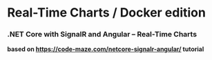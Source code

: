 # Real-Time Charts / Docker edition
### .NET Core with SignalR and Angular – Real-Time Charts 
**based on https://code-maze.com/netcore-signalr-angular/ tutorial**
